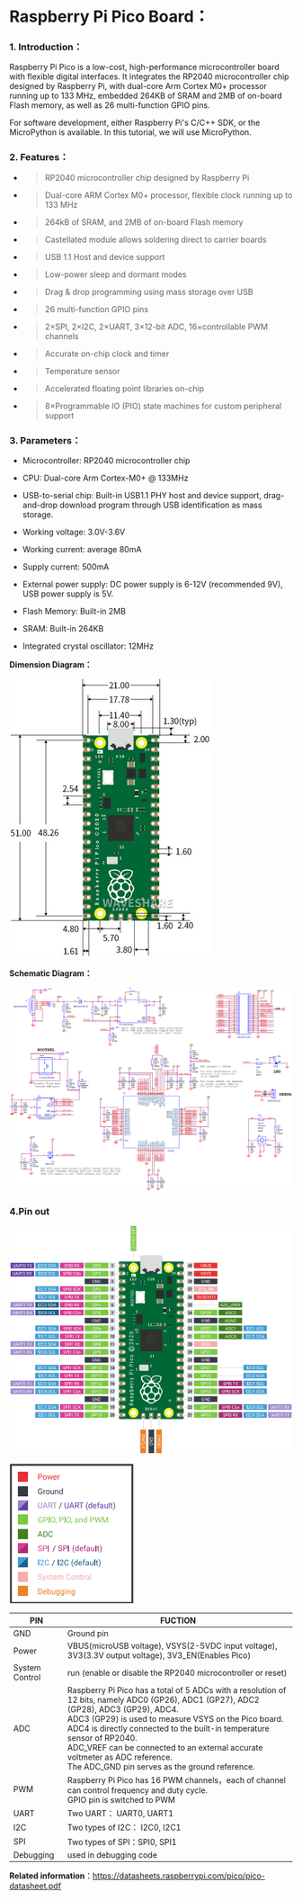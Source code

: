 # **Raspberry Pi Pico Board：**

### **1. Introduction：**

Raspberry Pi Pico is a low-cost, high-performance microcontroller board with flexible digital interfaces. It integrates the RP2040 microcontroller chip designed by Raspberry Pi, with dual-core Arm Cortex M0+ processor running up to 133 MHz, embedded 264KB of SRAM and 2MB of on-board Flash memory, as well as 26 multi-function GPIO pins. 

For software development, either Raspberry Pi's C/C++ SDK, or the MicroPython is available. In this tutorial, we will use MicroPython.



### **2. Features：**

  - > RP2040 microcontroller chip designed by Raspberry Pi

  - > Dual-core ARM Cortex M0+ processor, flexible clock running up to 133 MHz
    
  - > 264kB of SRAM, and 2MB of on-board Flash memory

  - > Castellated module allows soldering direct to carrier boards

  - > USB 1.1 Host and device support

  - > Low-power sleep and dormant modes

  - > Drag & drop programming using mass storage over USB

  - > 26 multi-function GPIO pins

  - > 2×SPI, 2×I2C, 2×UART, 3×12-bit ADC, 16×controllable PWM channels

  - > Accurate on-chip clock and timer

  - > Temperature sensor

  - > Accelerated floating point libraries on-chip

  - > 8×Programmable IO (PIO) state machines for custom peripheral support



### 3. **Parameters：**

- Microcontroller: RP2040 microcontroller chip

- CPU: Dual-core Arm Cortex-M0+ @ 133MHz

- USB-to-serial chip: Built-in USB1.1 PHY host and device support, drag-and-drop download program through USB identification as mass storage.

- Working voltage: 3.0V-3.6V

- Working current: average 80mA

- Supply current: 500mA

- External power supply: DC power supply is 6-12V (recommended 9V), USB power supply is 5V.

- Flash Memory: Built-in 2MB

- SRAM: Built-in 264KB

- Integrated crystal oscillator: 12MHz



**Dimension Diagram：**

![](/media/38af7a27f3b12adccce407f568f51c92.png)

**Schematic Diagram：**

![](/media/b327f750b39a3ed2db1c3e127edf12d8.png)

### 4.**Pin out**

![](/media/59e9b06497ffd329cbc61ed5d17d9a83.png)

![](/media/326433c17fd5dbaa51c01a9a88cb8706.png)

| PIN            | FUCTION                                                      |
| -------------- | ------------------------------------------------------------ |
| GND            | Ground pin                                                   |
| Power          | VBUS(microUSB voltage), VSYS(2-5VDC input voltage), 3V3(3.3V output voltage), 3V3\_EN(Enables Pico) |
| System Control | run (enable or disable the RP2040 microcontroller or reset)  |
| ADC            | Raspberry Pi Pico has a total of 5 ADCs with a resolution of 12 bits, namely ADC0 (GP26), ADC1 (GP27), ADC2 (GP28), ADC3 (GP29), ADC4. <br />ADC3 (GP29) is used to measure VSYS on the Pico board.<br />ADC4 is directly connected to the built-in temperature sensor of RP2040. <br />ADC\_VREF can be connected to an external accurate voltmeter as ADC reference. <br />The ADC\_GND pin serves as the ground reference. |
| PWM            | Raspberry Pi Pico has 16 PWM channels，each of channel can control frequency and duty cycle.<br />GPIO pin is switched to PWM |
| UART           | Two UART： UART0, UART1                                      |
| I2C            | Two types of I2C： I2C0, I2C1                                |
| SPI            | Two types of SPI：SPI0, SPI1                                 |
| Debugging      | used in debugging code                                       |



**Related information**：[<span class="underline">https://datasheets.raspberrypi.com/pico/pico-datasheet.pdf</span>](https://datasheets.raspberrypi.com/pico/pico-datasheet.pdf)
